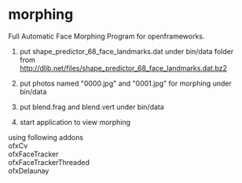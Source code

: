 # morphing
Full Automatic Face Morphing Program for openframeworks.

1. put shape_predictor_68_face_landmarks.dat  under bin/data folder  
from  
http://dlib.net/files/shape_predictor_68_face_landmarks.dat.bz2

2. put photos named "0000.jpg" and "0001.jpg" for morphing under bin/data

3. put blend.frag and blend.vert under bin/data

4. start application to view morphing 


using following addons  
ofxCv  
ofxFaceTracker  
ofxFaceTrackerThreaded  
ofxDelaunay  
